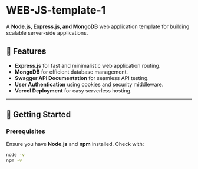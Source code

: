 # WEB-JS-template-1

A **Node.js, Express.js, and MongoDB** web application template for building scalable server-side applications.

## 📌 Features

- **Express.js** for fast and minimalistic web application routing.
- **MongoDB** for efficient database management.
- **Swagger API Documentation** for seamless API testing.
- **User Authentication** using cookies and security middleware.
- **Vercel Deployment** for easy serverless hosting.

---

## 🚀 Getting Started

### Prerequisites

Ensure you have **Node.js** and **npm** installed. Check with:

```bash
node -v
npm -v
